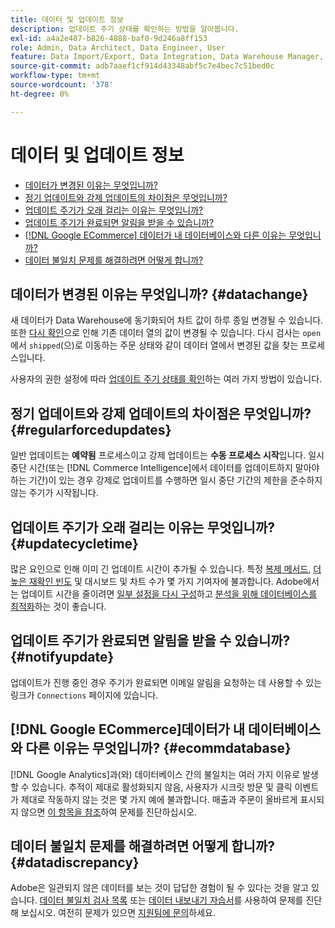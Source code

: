 ```yaml
---
title: 데이터 및 업데이트 정보
description: 업데이트 주기 상태를 확인하는 방법을 알아봅니다.
exl-id: a4a2e487-b826-4888-baf0-9d246a8ff153
role: Admin, Data Architect, Data Engineer, User
feature: Data Import/Export, Data Integration, Data Warehouse Manager, Commerce Tables
source-git-commit: adb7aaef1cf914d43348abf5c7e4bec7c51bed0c
workflow-type: tm+mt
source-wordcount: '378'
ht-degree: 0%

---
```


# 데이터 및 업데이트 정보

* [데이터가 변경된 이유는 무엇입니까?](#datachange)
* [정기 업데이트와 강제 업데이트의 차이점은 무엇입니까?](#regularforcedupdates)
* [업데이트 주기가 오래 걸리는 이유는 무엇입니까?](#updatecycletime)
* [업데이트 주기가 완료되면 알림을 받을 수 있습니까?](#notifyupdate)
* [ [!DNL Google ECommerce] 데이터가 내 데이터베이스와 다른 이유는 무엇입니까?](#ecommdatabase)
* [데이터 불일치 문제를 해결하려면 어떻게 합니까?](#datadiscrepancy)

## 데이터가 변경된 이유는 무엇입니까? {#datachange}

새 데이터가 Data Warehouse에 동기화되어 차트 값이 하루 종일 변경될 수 있습니다. 또한 [다시 확인](../data-warehouse-mgr/cfg-data-rechecks.md)으로 인해 기존 데이터 열의 값이 변경될 수 있습니다. 다시 검사는 `open`에서 `shipped`(으)로 이동하는 주문 상태와 같이 데이터 열에서 변경된 값을 찾는 프로세스입니다.

사용자의 권한 설정에 따라 [업데이트 주기 상태를 확인](../../best-practices/check-update-cycle.md)하는 여러 가지 방법이 있습니다.

## 정기 업데이트와 강제 업데이트의 차이점은 무엇입니까? {#regularforcedupdates}

일반 업데이트는 **예약됨** 프로세스이고 강제 업데이트는 **수동 프로세스 시작**&#x200B;입니다. 일시 중단 시간(또는 [!DNL Commerce Intelligence]에서 데이터를 업데이트하지 말아야 하는 기간)이 있는 경우 강제로 업데이트를 수행하면 일시 중단 기간의 제한을 준수하지 않는 주기가 시작됩니다.

## 업데이트 주기가 오래 걸리는 이유는 무엇입니까? {#updatecycletime}

많은 요인으로 인해 이미 긴 업데이트 시간이 추가될 수 있습니다. 특정 [복제 메서드](../data-warehouse-mgr/cfg-replication-methods.md), [더 높은 재확인 빈도](../data-warehouse-mgr/cfg-data-rechecks.md) 및 대시보드 및 차트 수가 몇 가지 기여자에 불과합니다. Adobe에서는 업데이트 시간을 줄이려면 [일부 설정을 다시 구성](../../best-practices/reduce-update-cycle-time.md)하고 [분석을 위해 데이터베이스를 최적화](../../best-practices/opt-db-analysis.md)하는 것이 좋습니다.

## 업데이트 주기가 완료되면 알림을 받을 수 있습니까? {#notifyupdate}

업데이트가 진행 중인 경우 주기가 완료되면 이메일 알림을 요청하는 데 사용할 수 있는 링크가 `Connections` 페이지에 있습니다.

## [!DNL Google ECommerce]데이터가 내 데이터베이스와 다른 이유는 무엇입니까? {#ecommdatabase}

[!DNL Google Analytics]과(와) 데이터베이스 간의 불일치는 여러 가지 이유로 발생할 수 있습니다. 추적이 제대로 활성화되지 않음, 사용자가 시크릿 방문 및 클릭 이벤트가 제대로 작동하지 않는 것은 몇 가지 예에 불과합니다. 매출과 주문이 올바르게 표시되지 않으면 [이 항목을 참조](https://experienceleague.adobe.com/docs/commerce-knowledge-base/kb/troubleshooting/miscellaneous/diagnosing-google-ecommerce-revenue-discrepancies.html?lang=ko)하여 문제를 진단하십시오.

## 데이터 불일치 문제를 해결하려면 어떻게 합니까? {#datadiscrepancy}

Adobe은 일관되지 않은 데이터를 보는 것이 답답한 경험이 될 수 있다는 것을 알고 있습니다. [데이터 불일치 검사 목록](https://experienceleague.adobe.com/docs/commerce-knowledge-base/kb/troubleshooting/miscellaneous/diagnosing-a-data-discrepancy.html?lang=ko) 또는 [데이터 내보내기 자습서](https://experienceleague.adobe.com/docs/commerce-knowledge-base/kb/troubleshooting/miscellaneous/using-data-exports-to-pinpoint-discrepancies.html?lang=ko)를 사용하여 문제를 진단해 보십시오. 여전히 문제가 있으면 [지원팀에 문의](https://experienceleague.adobe.com/docs/commerce-knowledge-base/kb/troubleshooting/miscellaneous/mbi-service-policies.html?lang=ko)하세요.
